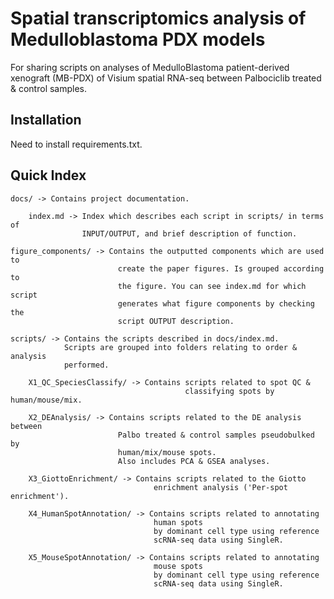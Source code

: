 # Spatial transcriptomics analysis of Medulloblastoma PDX models
For sharing scripts on analyses of 
MedulloBlastoma patient-derived xenograft (MB-PDX) of 
Visium spatial RNA-seq between Palbociclib treated & control samples.

## Installation
Need to install requirements.txt.

## Quick Index

    docs/ -> Contains project documentation.
    
        index.md -> Index which describes each script in scripts/ in terms of 
                    INPUT/OUTPUT, and brief description of function.
                    
    figure_components/ -> Contains the outputted components which are used to 
                            create the paper figures. Is grouped according to 
                            the figure. You can see index.md for which script
                            generates what figure components by checking the 
                            script OUTPUT description. 
                    
    scripts/ -> Contains the scripts described in docs/index.md.
                Scripts are grouped into folders relating to order & analysis
                performed.

        X1_QC_SpeciesClassify/ -> Contains scripts related to spot QC & 
                                           classifying spots by human/mouse/mix.

        X2_DEAnalysis/ -> Contains scripts related to the DE analysis between
                            Palbo treated & control samples pseudobulked by 
                            human/mix/mouse spots. 
                            Also includes PCA & GSEA analyses. 

        X3_GiottoEnrichment/ -> Contains scripts related to the Giotto 
                                    enrichment analysis ('Per-spot enrichment').
                                    
        X4_HumanSpotAnnotation/ -> Contains scripts related to annotating 
                                    human spots
                                    by dominant cell type using reference 
                                    scRNA-seq data using SingleR.
                                    
        X5_MouseSpotAnnotation/ -> Contains scripts related to annotating 
                                    mouse spots
                                    by dominant cell type using reference 
                                    scRNA-seq data using SingleR.
                 


